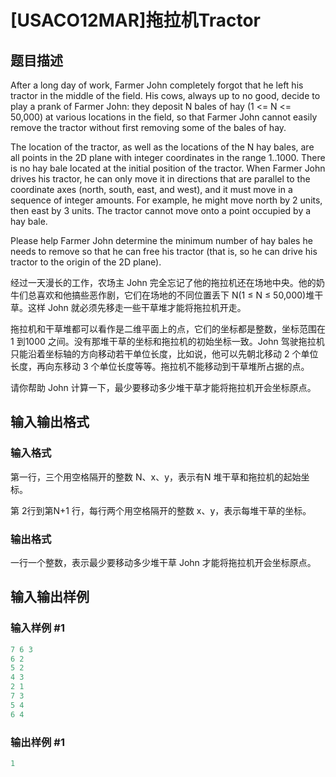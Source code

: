 # [USACO12MAR]拖拉机Tractor

## 题目描述

After a long day of work, Farmer John completely forgot that he left his tractor in the middle of the field. His cows, always up to no good, decide to play a prank of Farmer John: they deposit N bales of hay (1 <= N <= 50,000) at various locations in the field, so that Farmer John cannot easily remove the tractor without first removing some of the bales of hay.

The location of the tractor, as well as the locations of the N hay bales, are all points in the 2D plane with integer coordinates in the range 1..1000. There is no hay bale located at the initial position of the tractor. When Farmer John drives his tractor, he can only move it in directions that are parallel to the coordinate axes (north, south, east, and west), and it must move in a sequence of integer amounts. For example, he might move north by 2 units, then east by 3 units. The tractor cannot move onto a point occupied by a hay bale.

Please help Farmer John determine the minimum number of hay bales he needs to remove so that he can free his tractor (that is, so he can drive his tractor to the origin of the 2D plane).

经过一天漫长的工作，农场主 John 完全忘记了他的拖拉机还在场地中央。他的奶牛们总喜欢和他搞些恶作剧，它们在场地的不同位置丢下 N(1 ≤ N ≤ 50,000)堆干草。这样 John 就必须先移走一些干草堆才能将拖拉机开走。

拖拉机和干草堆都可以看作是二维平面上的点，它们的坐标都是整数，坐标范围在 1 到1000 之间。没有那堆干草的坐标和拖拉机的初始坐标一致。John 驾驶拖拉机只能沿着坐标轴的方向移动若干单位长度，比如说，他可以先朝北移动 2 个单位长度，再向东移动 3 个单位长度等等。拖拉机不能移动到干草堆所占据的点。

请你帮助 John 计算一下，最少要移动多少堆干草才能将拖拉机开会坐标原点。

## 输入输出格式

### 输入格式

第一行，三个用空格隔开的整数 N、x、y，表示有N 堆干草和拖拉机的起始坐标。

第 2行到第N+1 行，每行两个用空格隔开的整数 x、y，表示每堆干草的坐标。

### 输出格式

一行一个整数，表示最少要移动多少堆干草 John 才能将拖拉机开会坐标原点。

## 输入输出样例

### 输入样例 #1

```cpp
7 6 3 
6 2 
5 2 
4 3 
2 1 
7 3 
5 4 
6 4 
```


### 输出样例 #1

```cpp
1 
```


